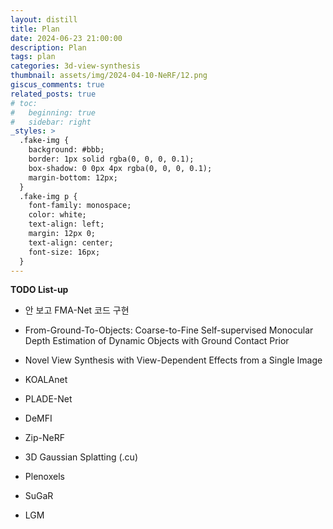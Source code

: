 ```yaml
---
layout: distill
title: Plan
date: 2024-06-23 21:00:00
description: Plan
tags: plan
categories: 3d-view-synthesis
thumbnail: assets/img/2024-04-10-NeRF/12.png
giscus_comments: true
related_posts: true
# toc:
#   beginning: true
#   sidebar: right
_styles: >
  .fake-img {
    background: #bbb;
    border: 1px solid rgba(0, 0, 0, 0.1);
    box-shadow: 0 0px 4px rgba(0, 0, 0, 0.1);
    margin-bottom: 12px;
  }
  .fake-img p {
    font-family: monospace;
    color: white;
    text-align: left;
    margin: 12px 0;
    text-align: center;
    font-size: 16px;
  }
---
```


**TODO List-up**

- 안 보고 FMA-Net 코드 구현


- From-Ground-To-Objects: Coarse-to-Fine Self-supervised Monocular Depth Estimation of Dynamic Objects with Ground Contact Prior
- Novel View Synthesis with View-Dependent Effects from a Single Image
- KOALAnet
- PLADE-Net
- DeMFI


- Zip-NeRF
- 3D Gaussian Splatting (.cu)
- Plenoxels
- SuGaR
- LGM